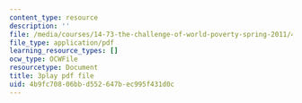 ```yaml
---
content_type: resource
description: ''
file: /media/courses/14-73-the-challenge-of-world-poverty-spring-2011/4b9fc70806bbd552647bec995f431d0c_U1g_-FzqUXc.pdf
file_type: application/pdf
learning_resource_types: []
ocw_type: OCWFile
resourcetype: Document
title: 3play pdf file
uid: 4b9fc708-06bb-d552-647b-ec995f431d0c
---
```

